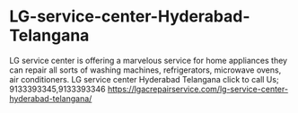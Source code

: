 # LG-service-center-Hyderabad-Telangana
LG service center is offering a marvelous service for home appliances they can repair all sorts of washing machines, refrigerators, microwave ovens, air conditioners. LG service center Hyderabad Telangana click to call Us; 9133393345,9133393346 https://lgacrepairservice.com/lg-service-center-hyderabad-telangana/
